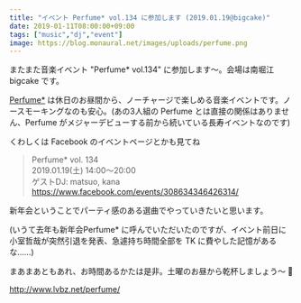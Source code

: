 ```yaml
---
title: "イベント Perfume* vol.134 に参加します (2019.01.19@bigcake)"
date: 2019-01-11T08:00:00+09:00
tags: ["music","dj","event"]
image: https://blog.monaural.net/images/uploads/perfume.png
---
```


またまた音楽イベント "Perfume* vol.134" に参加します〜。会場は南堀江 bigcake です。

[Perfume*](http://www.lvbz.net/perfume/) は休日のお昼間から、ノーチャージで楽しめる音楽イベントです。ノースモーキングなのも安心。(あの3人組の Perfume とは直接の関係はありません、Perfume がメジャーデビューする前から続いている長寿イベントなのです)

くわしくは Facebook のイベントページとかも見てね

> Perfume* vol. 134  
> 2019.01.19(土) 14:00〜20:00  
> ゲストDJ: matsuo, kana  
> https://www.facebook.com/events/308634346426314/

新年会ということでパーティ感のある選曲でやっていきたいと思います。

(いうて去年も新年会Perfume* に呼んでいただいたのですが、イベント前日に小室哲哉が突然引退を発表、急遽持ち時間全部を TK に費やした記憶があるな……)
 
まあまあともあれ、お時間あるかたは是非。土曜のお昼から乾杯しましょう〜 🍻

http://www.lvbz.net/perfume/
